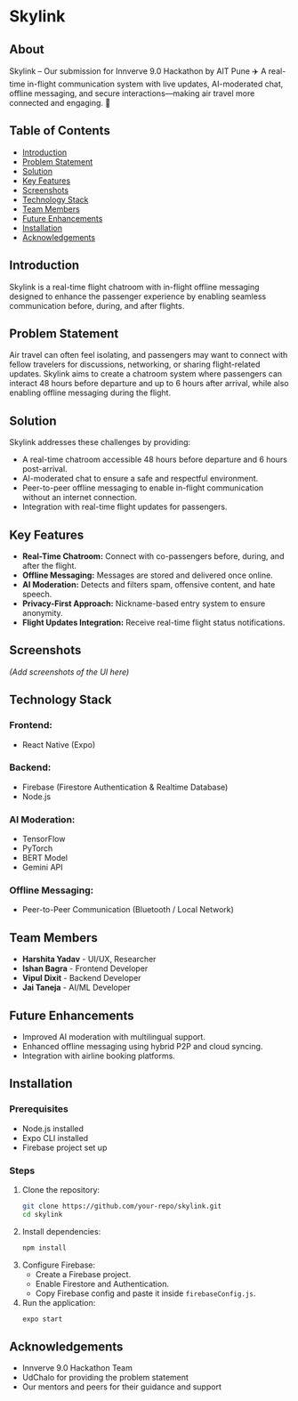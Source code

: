 # Skylink

## About
Skylink – Our submission for Innverve 9.0 Hackathon by AIT Pune ✈️
A real-time in-flight communication system with live updates, AI-moderated chat, offline messaging, and secure interactions—making air travel more connected and engaging. 🚀

## Table of Contents
- [Introduction](#introduction)
- [Problem Statement](#problem-statement)
- [Solution](#solution)
- [Key Features](#key-features)
- [Screenshots](#screenshots)
- [Technology Stack](#technology-stack)
- [Team Members](#team-members)
- [Future Enhancements](#future-enhancements)
- [Installation](#installation)
- [Acknowledgements](#acknowledgements)

## Introduction
Skylink is a real-time flight chatroom with in-flight offline messaging designed to enhance the passenger experience by enabling seamless communication before, during, and after flights.

## Problem Statement
Air travel can often feel isolating, and passengers may want to connect with fellow travelers for discussions, networking, or sharing flight-related updates. Skylink aims to create a chatroom system where passengers can interact 48 hours before departure and up to 6 hours after arrival, while also enabling offline messaging during the flight.

## Solution
Skylink addresses these challenges by providing:
- A real-time chatroom accessible 48 hours before departure and 6 hours post-arrival.
- AI-moderated chat to ensure a safe and respectful environment.
- Peer-to-peer offline messaging to enable in-flight communication without an internet connection.
- Integration with real-time flight updates for passengers.

## Key Features
- **Real-Time Chatroom:** Connect with co-passengers before, during, and after the flight.
- **Offline Messaging:** Messages are stored and delivered once online.
- **AI Moderation:** Detects and filters spam, offensive content, and hate speech.
- **Privacy-First Approach:** Nickname-based entry system to ensure anonymity.
- **Flight Updates Integration:** Receive real-time flight status notifications.

## Screenshots
*(Add screenshots of the UI here)*

## Technology Stack
### **Frontend:**
- React Native (Expo)

### **Backend:**
- Firebase (Firestore Authentication & Realtime Database)
- Node.js

### **AI Moderation:**
- TensorFlow
- PyTorch
- BERT Model
- Gemini API

### **Offline Messaging:**
- Peer-to-Peer Communication (Bluetooth / Local Network)

## Team Members
- **Harshita Yadav** - UI/UX, Researcher
- **Ishan Bagra** - Frontend Developer
- **Vipul Dixit** - Backend Developer
- **Jai Taneja** - AI/ML Developer

## Future Enhancements
- Improved AI moderation with multilingual support.
- Enhanced offline messaging using hybrid P2P and cloud syncing.
- Integration with airline booking platforms.

## Installation
### Prerequisites
- Node.js installed
- Expo CLI installed
- Firebase project set up

### Steps
1. Clone the repository:
   ```sh
   git clone https://github.com/your-repo/skylink.git
   cd skylink
   ```
2. Install dependencies:
   ```sh
   npm install
   ```
3. Configure Firebase:
   - Create a Firebase project.
   - Enable Firestore and Authentication.
   - Copy Firebase config and paste it inside `firebaseConfig.js`.
4. Run the application:
   ```sh
   expo start
   ```

## Acknowledgements
- Innverve 9.0 Hackathon Team
- UdChalo for providing the problem statement
- Our mentors and peers for their guidance and support
